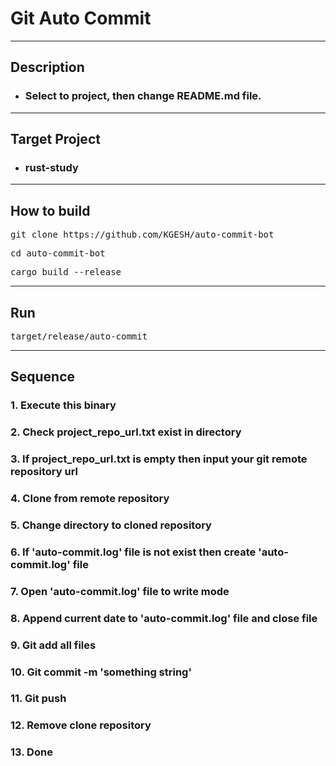 # Git Auto Commit

---

## Description

- ### Select to project, then change README.md file.

---

## Target Project

- ### rust-study


---

## How to build

<pre>git clone https://github.com/KGESH/auto-commit-bot</pre>

<pre>cd auto-commit-bot</pre>

<pre>cargo build --release</pre>

---

## Run

<pre>target/release/auto-commit</pre>

---

## Sequence

### 1. Execute this binary
### 2. Check project_repo_url.txt exist in directory
### 3. If project_repo_url.txt is empty then input your git remote repository url
### 4. Clone from remote repository
### 5. Change directory to cloned repository
### 6. If 'auto-commit.log' file is not exist then create 'auto-commit.log' file
### 7. Open 'auto-commit.log' file to write mode
### 8. Append current date to 'auto-commit.log' file and close file
### 9. Git add all files
### 10. Git commit -m 'something string'
### 11. Git push
### 12. Remove clone repository
### 13. Done

